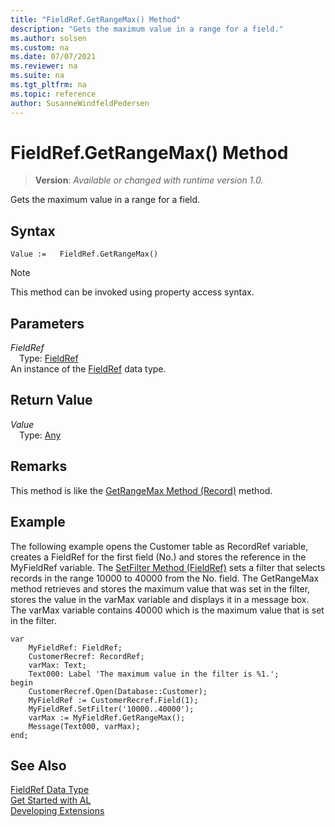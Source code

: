 ```yaml
---
title: "FieldRef.GetRangeMax() Method"
description: "Gets the maximum value in a range for a field."
ms.author: solsen
ms.custom: na
ms.date: 07/07/2021
ms.reviewer: na
ms.suite: na
ms.tgt_pltfrm: na
ms.topic: reference
author: SusanneWindfeldPedersen
---
```

[//]: # (START>DO_NOT_EDIT)
[//]: # (IMPORTANT:Do not edit any of the content between here and the END>DO_NOT_EDIT.)
[//]: # (Any modifications should be made in the .xml files in the ModernDev repo.)
# FieldRef.GetRangeMax() Method
> **Version**: _Available or changed with runtime version 1.0._

Gets the maximum value in a range for a field.


## Syntax
```AL
Value :=   FieldRef.GetRangeMax()
```
> [!NOTE]
> This method can be invoked using property access syntax.

## Parameters
*FieldRef*  
&emsp;Type: [FieldRef](fieldref-data-type.md)  
An instance of the [FieldRef](fieldref-data-type.md) data type.  

## Return Value
*Value*  
&emsp;Type: [Any](../any/any-data-type.md)  



[//]: # (IMPORTANT: END>DO_NOT_EDIT)

## Remarks

This method is like the [GetRangeMax Method \(Record\)](../../methods-auto/record/record-getrangemax-method.md) method.  
  
## Example

The following example opens the Customer table as RecordRef variable, creates a FieldRef for the first field \(No.\) and stores the reference in the MyFieldRef variable. The [SetFilter Method \(FieldRef\)](../../methods-auto/fieldref/fieldref-setfilter-method.md) sets a filter that selects records in the range 10000 to 40000 from the No. field. The GetRangeMax method retrieves and stores the maximum value that was set in the filter, stores the value in the varMax variable and displays it in a message box. The varMax variable contains 40000 which is the maximum value that is set in the filter. 

```al
var
    MyFieldRef: FieldRef;
    CustomerRecref: RecordRef;
    varMax: Text;
    Text000: Label 'The maximum value in the filter is %1.';
begin
    CustomerRecref.Open(Database::Customer);  
    MyFieldRef := CustomerRecref.Field(1);  
    MyFieldRef.SetFilter('10000..40000');  
    varMax := MyFieldRef.GetRangeMax();  
    Message(Text000, varMax);  
end;
```  

## See Also
[FieldRef Data Type](fieldref-data-type.md)  
[Get Started with AL](../../devenv-get-started.md)  
[Developing Extensions](../../devenv-dev-overview.md)